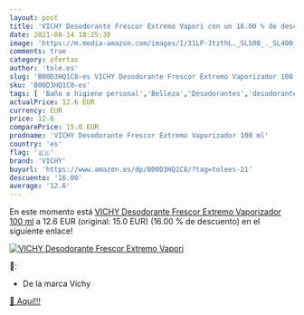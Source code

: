 ```yaml
---
layout: post
title: 'VICHY Desodorante Frescor Extremo Vapori con un 16.00 % de descuento'
date: 2021-08-14 18:25:38
image: 'https://m.media-amazon.com/images/I/31LP-JtzthL._SL500_._SL400_.jpg'
comments: true
category: ofertas
author: 'tole.es'
slug: 'B00D3HQ1C8-es VICHY Desodorante Frescor Extremo Vaporizador 100 ml'
sku: 'B00D3HQ1C8-es'
tags: [ 'Baño e higiene personal','Belleza','Desodorantes','desodorante','vichy', ]
actualPrice: 12.6 EUR
currency: EUR
price: 12.6
comparePrice: 15.0 EUR
prodname: 'VICHY Desodorante Frescor Extremo Vaporizador 100 ml'
country: 'es'
flag: '🇪🇸'
brand: 'VICHY'
buyurl: 'https://www.amazon.es/dp/B00D3HQ1C8/?tag=tolees-21'
descuento: '16.00'
average: '12.6'
---
```


En este momento está [VICHY Desodorante Frescor Extremo Vaporizador 100 ml](https://www.amazon.es/dp/B00D3HQ1C8/?tag=tolees-21) a 12.6 EUR (original: 15.0 EUR) (16.00 %  de descuento) en el siguiente enlace!

[![VICHY Desodorante Frescor Extremo Vapori](https://m.media-amazon.com/images/I/31LP-JtzthL._SL500_._SL400_.jpg)](https://www.amazon.es/dp/B00D3HQ1C8/?tag=tolees-21)

🔎:

- De la marca Vichy

[🛒 Aquí!!!](https://www.amazon.es/dp/B00D3HQ1C8/?tag=tolees-21)
